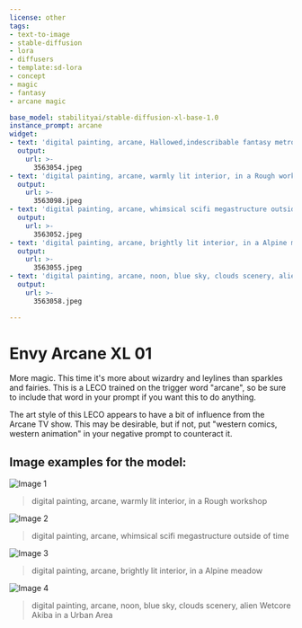 ```yaml
---
license: other
tags:
- text-to-image
- stable-diffusion
- lora
- diffusers
- template:sd-lora
- concept
- magic
- fantasy
- arcane magic

base_model: stabilityai/stable-diffusion-xl-base-1.0
instance_prompt: arcane
widget:
- text: 'digital painting, arcane, Hallowed,indescribable fantasy metropolis at the beginning of reality'
  output:
    url: >-
      3563054.jpeg
- text: 'digital painting, arcane, warmly lit interior, in a Rough workshop'
  output:
    url: >-
      3563098.jpeg
- text: 'digital painting, arcane, whimsical scifi megastructure outside of time'
  output:
    url: >-
      3563052.jpeg
- text: 'digital painting, arcane, brightly lit interior, in a Alpine meadow'
  output:
    url: >-
      3563055.jpeg
- text: 'digital painting, arcane, noon, blue sky, clouds scenery, alien Wetcore Akiba in a Urban Area'
  output:
    url: >-
      3563058.jpeg

---
```


# Envy Arcane XL 01 

<Gallery />





<p>More magic.  This time it's more about wizardry and leylines than sparkles and fairies.  This is a LECO trained on the trigger word "arcane", so be sure to include that word in your prompt if you want this to do anything.</p><p>The art style of this LECO appears to have a bit of influence from the Arcane TV show.  This may be desirable, but if not, put "western comics, western animation" in your negative prompt to counteract it.</p>

## Image examples for the model:
![Image 1](3563098.jpeg)
> digital painting, arcane, warmly lit interior, in a Rough workshop

![Image 2](3563052.jpeg)
> digital painting, arcane, whimsical scifi megastructure outside of time

![Image 3](3563055.jpeg)
> digital painting, arcane, brightly lit interior, in a Alpine meadow

![Image 4](3563058.jpeg)
> digital painting, arcane, noon, blue sky, clouds scenery, alien Wetcore Akiba in a Urban Area

